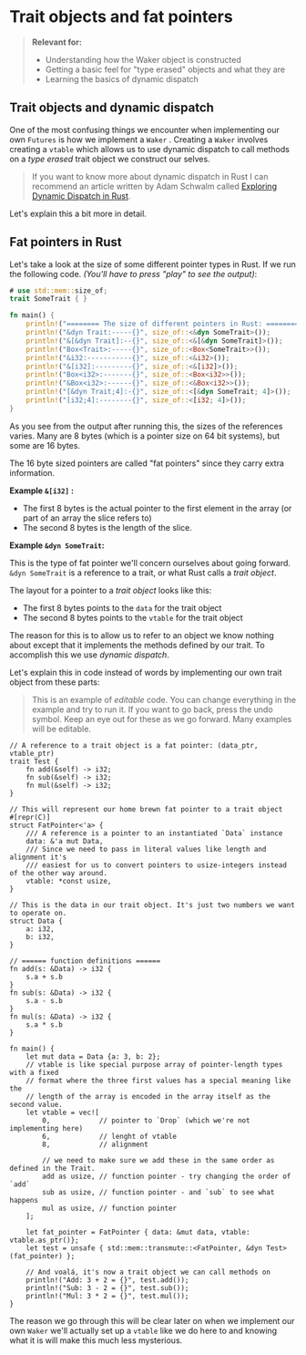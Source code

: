 # Trait objects and fat pointers

> **Relevant for:**
>
> - Understanding how the Waker object is constructed
> - Getting a basic feel for "type erased" objects and what they are
> - Learning the basics of dynamic dispatch

## Trait objects and dynamic dispatch

One of the most confusing things we encounter when implementing our own `Futures` 
is how we implement a `Waker` . Creating a `Waker` involves creating a `vtable` 
which allows us to use dynamic dispatch to call methods on a _type erased_ trait 
object we construct our selves.

>If you want to know more about dynamic dispatch in Rust I can recommend  an article written by Adam Schwalm called [Exploring Dynamic Dispatch in Rust](https://alschwalm.com/blog/static/2017/03/07/exploring-dynamic-dispatch-in-rust/).

Let's explain this a bit more in detail.

## Fat pointers in Rust

Let's take a look at the size of some different pointer types in Rust. If we
run the following code. _(You'll have to press "play" to see the output)_:

``` rust
# use std::mem::size_of;
trait SomeTrait { }

fn main() {
    println!("======== The size of different pointers in Rust: ========");
    println!("&dyn Trait:-----{}", size_of::<&dyn SomeTrait>());
    println!("&[&dyn Trait]:--{}", size_of::<&[&dyn SomeTrait]>());
    println!("Box<Trait>:-----{}", size_of::<Box<SomeTrait>>());
    println!("&i32:-----------{}", size_of::<&i32>());
    println!("&[i32]:---------{}", size_of::<&[i32]>());
    println!("Box<i32>:-------{}", size_of::<Box<i32>>());
    println!("&Box<i32>:------{}", size_of::<&Box<i32>>());
    println!("[&dyn Trait;4]:-{}", size_of::<[&dyn SomeTrait; 4]>());
    println!("[i32;4]:--------{}", size_of::<[i32; 4]>());
}
```

As you see from the output after running this, the sizes of the references varies.
Many are 8 bytes (which is a pointer size on 64 bit systems), but some are 16
bytes.

The 16 byte sized pointers are called "fat pointers" since they carry extra
information.

**Example `&[i32]` :**

- The first 8 bytes is the actual pointer to the first element in the array (or part of an array the slice refers to)
- The second 8 bytes is the length of the slice.

**Example `&dyn SomeTrait`:**

This is the type of fat pointer we'll concern ourselves about going forward.
`&dyn SomeTrait` is a reference to a trait, or what Rust calls a _trait object_.

The layout for a pointer to a _trait object_ looks like this:

- The first 8 bytes points to the `data` for the trait object
- The second 8 bytes points to the `vtable` for the trait object

The reason for this is to allow us to refer to an object we know nothing about
except that it implements the methods defined by our trait. To accomplish this we use _dynamic dispatch_.

Let's explain this in code instead of words by implementing our own trait
object from these parts:

>This is an example of _editable_ code. You can change everything in the example
and try to run it. If you want to go back, press the undo symbol. Keep an eye
out for these as we go forward. Many examples will be editable.

```rust, editable
// A reference to a trait object is a fat pointer: (data_ptr, vtable_ptr)
trait Test {
    fn add(&self) -> i32;
    fn sub(&self) -> i32;
    fn mul(&self) -> i32;
}

// This will represent our home brewn fat pointer to a trait object
#[repr(C)]
struct FatPointer<'a> {
    /// A reference is a pointer to an instantiated `Data` instance
    data: &'a mut Data,
    /// Since we need to pass in literal values like length and alignment it's
    /// easiest for us to convert pointers to usize-integers instead of the other way around.
    vtable: *const usize,
}

// This is the data in our trait object. It's just two numbers we want to operate on.
struct Data {
    a: i32,
    b: i32,
}

// ====== function definitions ======
fn add(s: &Data) -> i32 {
    s.a + s.b
}
fn sub(s: &Data) -> i32 {
    s.a - s.b
}
fn mul(s: &Data) -> i32 {
    s.a * s.b
}

fn main() {
    let mut data = Data {a: 3, b: 2};
    // vtable is like special purpose array of pointer-length types with a fixed
    // format where the three first values has a special meaning like the
    // length of the array is encoded in the array itself as the second value.
    let vtable = vec![
        0,            // pointer to `Drop` (which we're not implementing here)
        6,            // lenght of vtable
        8,            // alignment

        // we need to make sure we add these in the same order as defined in the Trait.
        add as usize, // function pointer - try changing the order of `add`
        sub as usize, // function pointer - and `sub` to see what happens
        mul as usize, // function pointer
    ];

    let fat_pointer = FatPointer { data: &mut data, vtable: vtable.as_ptr()};
    let test = unsafe { std::mem::transmute::<FatPointer, &dyn Test>(fat_pointer) };

    // And voalá, it's now a trait object we can call methods on
    println!("Add: 3 + 2 = {}", test.add());
    println!("Sub: 3 - 2 = {}", test.sub());
    println!("Mul: 3 * 2 = {}", test.mul());
}

```

The reason we go through this will be clear later on when we implement our own
`Waker` we'll actually set up a `vtable` like we do here to and knowing what
it is will make this much less mysterious.
